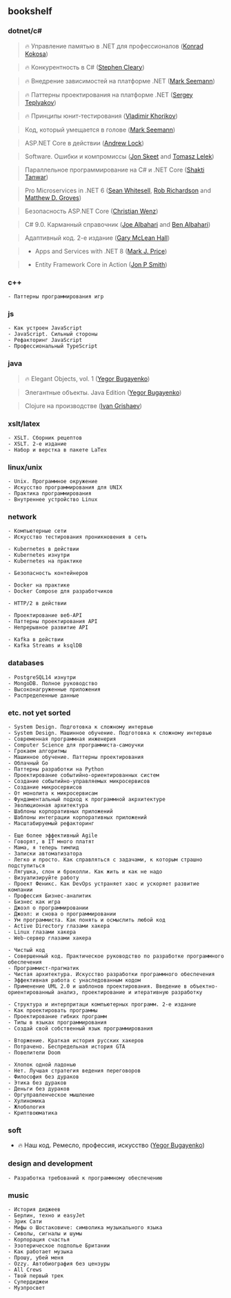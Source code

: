 ## bookshelf

### dotnet/c#

> 🔥 Управление памятью в .NET для профессионалов ([Konrad Kokosa](https://github.com/kkokosa))

> 🔥 Конкурентность в C# ([Stephen Cleary](https://github.com/StephenCleary))

> 🔥 Внедрение зависимостей на платформе .NET ([Mark Seemann](https://github.com/ploeh))

> 🔥 Паттерны проектирования на платформе .NET ([Sergey Teplyakov](https://github.com/SergeyTeplyakov))

> 🔥 Принципы юнит-тестирования ([Vladimir Khorikov](https://github.com/vkhorikov))

> Код, который умещается в голове ([Mark Seemann](https://github.com/ploeh))

> ASP.NET Core в действии ([Andrew Lock](https://github.com/andrewlock))

> Software. Ошибки и компромиссы ([Jon Skeet](https://github.com/jskeet/) and [Tomasz Lelek](https://github.com/tomekl007))


> Параллельное программирование на C# и .NET Core ([Shakti Tanwar](https://github.com/shaktisinghtanwar))

> Pro Microservices in .NET 6 ([Sean Whitesell](https://github.com/seanw122), [Rob Richardson](https://github.com/robrich) and [Matthew D. Groves](https://github.com/mgroves))

> Безопасность ASP.NET Core ([Christian Wenz](https://github.com/wenz))

> C# 9.0. Карманный справочник ([Joe Albahari](https://www.albahari.com/) and [Ben Albahari](https://www.albahari.com/))

> Адаптивный код. 2-е издание ([Gary McLean Hall](https://github.com/garymcleanhall))

> * Apps and Services with .NET 8 ([Mark J. Price](https://github.com/markjprice))

> * Entity Framework Core in Action ([Jon P Smith](https://github.com/JonPSmith))

### c++

    - Паттерны программирования игр
    
### js

    - Как устроен JavaScript
    - JavaScript. Сильный стороны
    - Рефакторинг JavaScript
    - Профессиональный TypeScript

### java

> 🔥 Elegant Objects, vol. 1 ([Yegor Bugayenko](https://github.com/yegor256))

> Элегантные объекты. Java Edition ([Yegor Bugayenko](https://github.com/yegor256))

> Clojure на производстве ([Ivan Grishaev](https://github.com/igrishaev))

### xslt/latex

    - XSLT. Сборник рецептов
    - XSLT. 2-е издание
    - Набор и верстка в пакете LaTex

### linux/unix

    - Unix. Программное окружение
    - Искусство программирования для UNIX
    - Практика программирования
    - Внутреннее устройство Linux    

### network

    - Компьютерные сети
    - Искусство тестирования проникновения в сеть
    
    - Kubernetes в действии
    - Kubernetes изнутри
    - Kubernetes на практике
    
    - Безопасность контейнеров
    
    - Docker на практике
    - Docker Compose для разработчиков
    
    - HTTP/2 в действии
    
    - Проектирование веб-API
    - Паттерны проектирования API
    - Непрерывное развитие API
    
    - Kafka в действии
    - Kafka Streams и ksqlDB

### databases

    - PostgreSQL14 изнутри
    - MongoDB. Полное руководство
    - Высоконагруженные приложения
    - Распределенные данные

### etc. not yet sorted

    - System Design. Подготовка к сложному интервью
    - System Design. Машинное обучение. Подготовка к сложному интервью
    - Современная программная инженерия
    - Computer Science для программиста-самоучки
    - Грокаем алгоритмы
    - Машинное обучение. Паттерны проектирования
    - Облачный Go
    - Паттерны разработки на Python
    - Проектирование событийно-ориентированных систем
    - Создание событийно-управляемых микросервисов
    - Создание микросервисов
    - От монолита к микросервисам
    - Фундаментальный подход к программной акрхитектуре
    - Эволюционная архитектура
    - Шаблоны корпоративных приложений
    - Шаблоны интеграции корпоративных приложений
    - Масштабируемый рефакторинг

    - Еще более эффективный Agile
    - Говорят, в IT много платят
    - Мама, я теперь тимлид
    - Записки автоматизатора
    - Легко и просто. Как справляться с задачами, к которым страшно подступиться
    - Лягушка, слон и броколли. Как жить и как не надо
    - Визуализируйте работу
    - Проект Феникс. Как DevOps устраняет хаос и ускоряет развитие компании
    - Профессия Бизнес-аналитик
    - Бизнес как игра
    - Джоэл о программировании
    - Джоэл: и снова о программировании
    - Ум программиста. Как понять и осмыслить любой код
    - Active Directory глазами хакера
    - Linux глазами хакера
    - Web-сервер глазами хакера

    - Чистый код
    - Совершенный код. Практическое руководство по разработке программного обеспечения
    - Программист-прагматик
    - Чистая архитектура. Искусство разработки программного обеспечения
    - Эффективная работа с унаследованным кодом
    - Применение UML 2.0 и шаблонов проектирования. Введение в объектно-ориентированный анализ, проектирование и итеративную разработку

    - Структура и интерпритаци компьютерных программ. 2-е издание
    - Как проектировать программы
    - Проектирование гибких программ
    - Типы в языках программирования
    - Создай свой собственный язык программирования

    - Вторжение. Краткая история русских хакеров
    - Потрачено. Беспредельная история GTA
    - Повелители Doom

    - Хлопок одной ладонью
    - Нет. Лучшая стратегия ведения переговоров
    - Философия без дураков
    - Этика без дураков
    - Деньги без дураков
    - Оргуправленческое мышление
    - Хулиномика
    - Жлобология
    - Криптвоюматика

### soft

- 🔥 Наш код. Ремесло, профессия, искусство ([Yegor Bugayenko](https://github.com/yegor256))

### design and development

    - Разработка требований к программному обеспечению

### music

    - История диджеев
    - Берлин, техно и easyJet
    - Эрик Сати
    - Мифы о Шостаковиче: символика музыкального языка
    - Сиволы, сигналы и шумы
    - Корпорация счастья
    - Эзотерическое подполье Британии
    - Как работает музыка
    - Прошу, убей меня
    - Ozzy. Автобиография без цензуры
    - All Crews
    - Твой первый трек
    - Супердиджеи
    - Музпросвет
    
